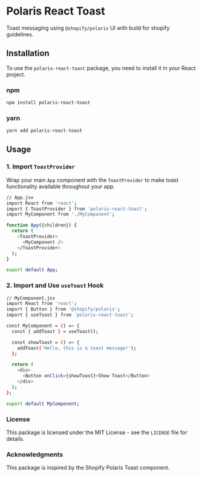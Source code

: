 # Polaris React Toast
Toast messaging using `@shopify/polaris` UI with build for shopify guidelines.

## Installation

To use the `polaris-react-toast` package, you need to install it in your React project.

### npm
```bash
npm install polaris-react-toast
```

### yarn
```bash
yarn add polaris-react-toast
```

## Usage
### 1. Import `ToastProvider`
Wrap your main `App` component with the `ToastProvider` to make toast functionality available throughout your app.

```bash
// App.jsx
import React from 'react';
import { ToastProvider } from 'polaris-react-toast';
import MyComponent from './MyComponent';

function App({children}) {
  return (
    <ToastProvider>
      <MyComponent />
    </ToastProvider>
  );
}

export default App;

```

### 2. Import and Use `useToast` Hook
```bash
// MyComponent.jsx
import React from 'react';
import { Button } from '@shopify/polaris';
import { useToast } from 'polaris-react-toast';

const MyComponent = () => {
  const { addToast } = useToast();

  const showToast = () => {
    addToast('Hello, this is a toast message!');
  };

  return (
    <div>
      <Button onClick={showToast}>Show Toast</Button>
    </div>
  );
};

export default MyComponent;
```

### License

This package is licensed under the MIT License - see the `LICENSE` file for details.

### Acknowledgments

This package is inspired by the Shopify Polaris Toast component.